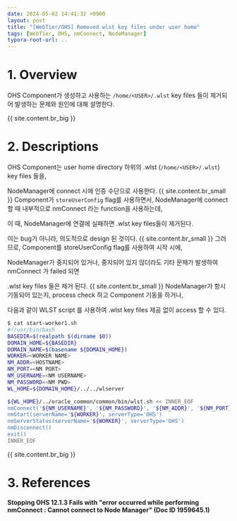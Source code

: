 ```yaml
---
date: 2024-05-02 14:41:32 +0900
layout: post
title: "[WebTier/OHS] Removed wlst key files under user home"
tags: [WebTier, OHS, nmConnect, NodeManager]
typora-root-url: ..
---
```


# 1. Overview
OHS Component가 생성하고 사용하는 `/home/<USER>/.wlst` key files 들이 제거되어 발생하는 문제와 원인에 대해 설명한다.

{{ site.content.br_big }}


# 2. Descriptions
OHS Component는 user home directory 하위의 .wlst (`/home/<USER>/.wlst`) key files 들을,

NodeManager에 connect 시에 인증 수단으로 사용한다.
{{ site.content.br_small }}
Component가 `storeUserConfig` flag를 사용하면서, NodeManager에 connect 할 때 내부적으로 nmConnect 라는 function을 사용하는데,

이 때, NodeManager에 연결에 실패하면 .wlst key files들이 제거된다.

이는 bug가 아니라, 의도적으로 design 된 것이다.
{{ site.content.br_small }}
그러므로, Component를 storeUserConfig flag를 사용하여 시작 시에,

NodeManager가 중지되어 있거나, 중지되어 있지 않더라도 기타 문제가 발생하여 nmConnect 가 failed 되면

.wlst key files 들은 제거 된다.
{{ site.content.br_small }}
NodeManager가 항시 기동되어 있는지, process check 하고 Component 기동을 하거나,

다음과 같이 WLST script 를 사용하여 .wlst key files 제공 없이 access 할 수 있다.

```sh
$ cat start-worker1.sh
#!/usr/bin/bash
BASEDIR=$(realpath $(dirname $0))
DOMAIN_HOME=${BASEDIR}
DOMAIN_NAME=$(basename ${DOMAIN_HOME})
WORKER=<WORKER NAME>
NM_ADDR=<HOSTNAME>
NM_PORT=<NM PORT>
NM_USERNAME=<NM USERNAME>
NM_PASSWORD=<NM PWD>
WL_HOME=${DOMAIN_HOME}/../../wlserver

${WL_HOME}/../oracle_common/common/bin/wlst.sh << INNER_EOF
nmConnect('${NM_USERNAME}', '${NM_PASSWORD}', '${NM_ADDR}', '${NM_PORT}', '${DOMAIN_NAME}', '${DOMAIN_HOME}','plain')
nmStart(serverName='${WORKER}', serverType='OHS')
nmServerStatus(serverName='${WORKER}', serverType='OHS')
nmDisconnect()
exit()
INNER_EOF
```

{{ site.content.br_big }}


# 3. References

**Stopping OHS 12.1.3 Fails with "error occurred while performing nmConnect : Cannot connect to Node Manager" (Doc ID 1959645.1)**
